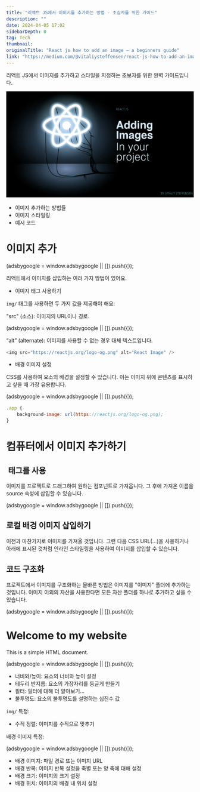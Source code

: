 ```yaml
---
title: "리액트 JS에서 이미지를 추가하는 방법 - 초심자를 위한 가이드"
description: ""
date: 2024-04-05 17:02
sidebarDepth: 0
tag: Tech
thumbnail: 
originalTitle: "React js how to add an image — a beginners guide"
link: "https://medium.com/@vitaliysteffensen/react-js-how-to-add-an-image-a-beginners-guide-66334f1d18be"
---
```



리액트 JS에서 이미지를 추가하고 스타일을 지정하는 초보자를 위한 완벽 가이드입니다.

![이미지](./img/Reactjshowtoaddanimageabeginnersguide_0.png)

- 이미지 추가하는 방법들
- 이미지 스타일링
- 예시 코드

# 이미지 추가

<!-- ui-log 수평형 -->
<ins class="adsbygoogle"
  style="display:block"
  data-ad-client="ca-pub-4877378276818686"
  data-ad-slot="9743150776"
  data-ad-format="auto"
  data-full-width-responsive="true"></ins>
<component is="script">
(adsbygoogle = window.adsbygoogle || []).push({});
</component>

리액트에서 이미지를 삽입하는 여러 가지 방법이 있어요.

- 이미지 태그 사용하기

`img/` 태그를 사용하면 두 가지 값을 제공해야 해요:

"src" (소스): 이미지의 URL이나 경로.

<!-- ui-log 수평형 -->
<ins class="adsbygoogle"
  style="display:block"
  data-ad-client="ca-pub-4877378276818686"
  data-ad-slot="9743150776"
  data-ad-format="auto"
  data-full-width-responsive="true"></ins>
<component is="script">
(adsbygoogle = window.adsbygoogle || []).push({});
</component>

“alt” (alternate): 이미지를 사용할 수 없는 경우 대체 텍스트입니다.

```js
<img src="https://reactjs.org/logo-og.png" alt="React Image" />
```

- 배경 이미지 설정

CSS를 사용하여 요소의 배경을 설정할 수 있습니다. 이는 이미지 위에 콘텐츠를 표시하고 싶을 때 가장 유용합니다.

<!-- ui-log 수평형 -->
<ins class="adsbygoogle"
  style="display:block"
  data-ad-client="ca-pub-4877378276818686"
  data-ad-slot="9743150776"
  data-ad-format="auto"
  data-full-width-responsive="true"></ins>
<component is="script">
(adsbygoogle = window.adsbygoogle || []).push({});
</component>

```js
.app {
    background-image: url(https://reactjs.org/logo-og.png);
}
```

# 컴퓨터에서 이미지 추가하기

## <img/> 태그를 사용

이미지를 프로젝트로 드래그하여 원하는 컴포넌트로 가져옵니다. 그 후에 가져온 이름을 source 속성에 삽입할 수 있습니다.

<!-- ui-log 수평형 -->
<ins class="adsbygoogle"
  style="display:block"
  data-ad-client="ca-pub-4877378276818686"
  data-ad-slot="9743150776"
  data-ad-format="auto"
  data-full-width-responsive="true"></ins>
<component is="script">
(adsbygoogle = window.adsbygoogle || []).push({});
</component>

## 로컬 배경 이미지 삽입하기

이전과 마찬가지로 이미지를 가져올 것입니다. 그런 다음 CSS URL(…)을 사용하거나 아래에 표시된 것처럼 인라인 스타일링을 사용하여 이미지를 삽입할 수 있습니다.

## 코드 구조화

프로젝트에서 이미지를 구조화하는 올바른 방법은 이미지를 "이미지" 폴더에 추가하는 것입니다. 이미지 이외의 자산을 사용한다면 모든 자산 폴더를 하나로 추가하고 싶을 수 있습니다.

<!-- ui-log 수평형 -->
<ins class="adsbygoogle"
  style="display:block"
  data-ad-client="ca-pub-4877378276818686"
  data-ad-slot="9743150776"
  data-ad-format="auto"
  data-full-width-responsive="true"></ins>
<component is="script">
(adsbygoogle = window.adsbygoogle || []).push({});
</component>

<!DOCTYPE html>
<html>
<head>
  <title>Hello World</title>
</head>
<body>

<div>
  <h1>Welcome to my website</h1>
  <p>This is a simple HTML document.</p>
</div>

</body>
</html>

<!-- ui-log 수평형 -->
<ins class="adsbygoogle"
  style="display:block"
  data-ad-client="ca-pub-4877378276818686"
  data-ad-slot="9743150776"
  data-ad-format="auto"
  data-full-width-responsive="true"></ins>
<component is="script">
(adsbygoogle = window.adsbygoogle || []).push({});
</component>

- 너비와/높이: 요소의 너비와 높이 설정
- 테두리 반지름: 요소의 가장자리를 둥글게 만들기
- 필터: 필터에 대해 더 알아보기...
- 불투명도: 요소의 불투명도를 설명하는 십진수 값

`img/` 특정:

- 수직 정렬: 이미지를 수직으로 맞추기

배경 이미지 특정:

<!-- ui-log 수평형 -->
<ins class="adsbygoogle"
  style="display:block"
  data-ad-client="ca-pub-4877378276818686"
  data-ad-slot="9743150776"
  data-ad-format="auto"
  data-full-width-responsive="true"></ins>
<component is="script">
(adsbygoogle = window.adsbygoogle || []).push({});
</component>

- 배경 이미지: 파일 경로 또는 이미지 URL
- 배경 반복: 이미지 반복 설정을 축별 또는 양 축에 대해 설정
- 배경 크기: 이미지의 크기 설정
- 배경 위치: 이미지의 배경 내 위치 설정